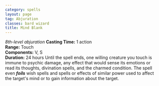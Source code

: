```yaml
---
category: spells
layout: page
tag: Abjuration
classes: bard wizard
title: Mind Blank
---
```


_8th-level abjuration_ **Casting Time:** 1 action    
**Range:** Touch    
**Components:** V, S    
**Duration:** 24 hours Until the spell ends, one willing creature you touch is immune to psychic damage, any effect that would sense its emotions or read its thoughts, divination spells, and the charmed condition. The spell even **_foils_** wish spells and spells or effects of similar power used to affect the target's mind or to gain information about the target. 